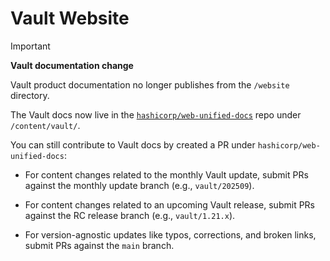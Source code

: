 # Vault Website

> [!IMPORTANT]  
>
> **Vault documentation change**
> 
> Vault product documentation no longer publishes from the `/website` directory.

The Vault docs now live in the
[`hashicorp/web-unified-docs`](https://github.com/hashicorp/web-unified-docs)
repo under `/content/vault/`.

You can still contribute to Vault docs by created a PR under
`hashicorp/web-unified-docs`:

- For content changes related to the monthly Vault update, submit PRs against
  the monthly update branch (e.g., `vault/202509`).

- For content changes related to an upcoming Vault release, submit PRs against
  the RC release branch (e.g., `vault/1.21.x`).

- For version-agnostic updates like typos, corrections, and broken links, submit
  PRs against the `main` branch.
